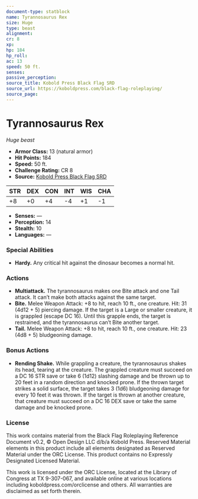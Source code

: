 ```yaml
---
document-type: statblock
name: Tyrannosaurus Rex
size: Huge
type: beast
alignment: 
cr: 8
xp: 
hp: 184
hp_roll: 
ac: 13
speed: 50 ft.
senses: 
passive_perception: 
source_title: Kobold Press Black Flag SRD
source_url: https://koboldpress.com/black-flag-roleplaying/
source_page: 
---
```


# Tyrannosaurus Rex

*Huge beast*

- **Armor Class:** 13 (natural armor)
- **Hit Points:** 184
- **Speed:** 50 ft.
- **Challenge Rating:** CR 8
- **Source:** [Kobold Press Black Flag SRD](https://koboldpress.com/black-flag-roleplaying/)

| STR | DEX | CON | INT | WIS | CHA |
| --- | --- | --- | --- | --- | --- |
| +8 | +0 | +4 | -4 | +1 | -1 |

- **Senses:** —
- **Perception:** 14
- **Stealth:** 10
- **Languages:** —

### Special Abilities

- **Hardy.** Any critical hit against the dinosaur becomes a normal hit.

### Actions

- **Multiattack.** The tyrannosaurus makes one Bite attack and one Tail attack. It can’t make both attacks against the same target.
- **Bite.** Melee Weapon Attack: +8 to hit, reach 10 ft., one creature. Hit: 31 (4d12 + 5) piercing damage. If the target is a Large or smaller creature, it is grappled (escape DC 16). Until this grapple ends, the target is restrained, and the tyrannosaurus can’t Bite another target.
- **Tail.** Melee Weapon Attack: +8 to hit, reach 10 ft., one creature. Hit: 23 (4d8 + 5) bludgeoning damage.

### Bonus Actions

- **Rending Shake.** While grappling a creature, the tyrannosaurus shakes its head, tearing at the creature. The grappled creature must succeed on a DC 16 STR save or take 6 (1d12) slashing damage and be thrown up to 20 feet in a random direction and knocked prone. If the thrown target strikes a solid surface, the target takes 3 (1d6) bludgeoning damage for every 10 feet it was thrown. If the target is thrown at another creature, that creature must succeed on a DC 16 DEX save or take the same damage and be knocked prone.

### License

This work contains material from the Black Flag Roleplaying Reference Document v0.2, © Open Design LLC d/b/a Kobold Press. Reserved Material elements in this product include all elements designated as Reserved Material under the ORC License. This product contains no Expressly Designated Licensed Material.

This work is licensed under the ORC License, located at the Library of Congress at TX 9-307-067, and available online at various locations including koboldpress.com/orclicense and others. All warranties are disclaimed as set forth therein.
